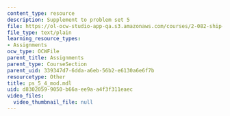 ```yaml
---
content_type: resource
description: Supplement to problem set 5
file: https://ol-ocw-studio-app-qa.s3.amazonaws.com/courses/2-082-ship-structural-analysis-design-13-122-spring-2003/d83020599050b66aee9aa4f3f311eaec_ps_5_4_mod.mdl
file_type: text/plain
learning_resource_types:
- Assignments
ocw_type: OCWFile
parent_title: Assignments
parent_type: CourseSection
parent_uid: 339347d7-6dda-a6eb-56b2-e6130a6e6f7b
resourcetype: Other
title: ps_5_4_mod.mdl
uid: d8302059-9050-b66a-ee9a-a4f3f311eaec
video_files:
  video_thumbnail_file: null
---
```

